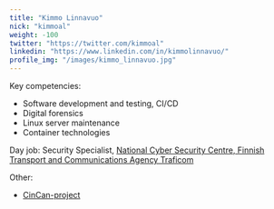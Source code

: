 ```yaml
---
title: "Kimmo Linnavuo"
nick: "kimmoal"
weight: -100
twitter: "https://twitter.com/kimmoal"
linkedin: "https://www.linkedin.com/in/kimmolinnavuo/"
profile_img: "/images/kimmo_linnavuo.jpg"
---
```


Key competencies:
* Software development and testing, CI/CD
* Digital forensics
* Linux server maintenance
* Container technologies

Day job: Security Specialist, [National Cyber Security Centre, Finnish Transport and Communications Agency Traficom](https://kyberturvallisuuskeskus.fi/en)

Other:
* [CinCan-project](https://cincan.io)
